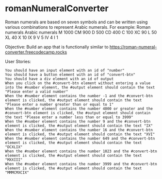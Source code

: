 # romanNumeralConverter
Roman numerals are based on seven symbols and can be written using various combinations to represent Arabic numerals. For example:
Roman numerals 	Arabic numerals
M 	1000
CM 	900
D 	500
CD 	400
C 	100
XC 	90
L 	50
XL 	40
X 	10
IX 	9
V 	5
IV 	4
I 	1

Objective: Build an app that is functionally similar to https://roman-numeral-converter.freecodecamp.rocks

User Stories:

    You should have an input element with an id of "number"
    You should have a button element with an id of "convert-btn"
    You should have a div element with an id of output
    When you click on the #convert-btn element without entering a value into the #number element, the #output element should contain the text "Please enter a valid number"
    When the #number element contains the number -1 and the #convert-btn element is clicked, the #output element should contain the text "Please enter a number greater than or equal to 1"
    When the #number element contains the number 4000 or greater and the #convert-btn element is clicked, the #output element should contain the text "Please enter a number less than or equal to 3999"
    When the #number element contains the number 9 and the #convert-btn element is clicked, the #output element should contain the text "IX"
    When the #number element contains the number 16 and the #convert-btn element is clicked, the #output element should contain the text "XVI"
    When the #number element contains the number 649 and the #convert-btn element is clicked, the #output element should contain the text "DCXLIX"
    When the #number element contains the number 1023 and the #convert-btn element is clicked, the #output element should contain the text "MXXIII"
    When the #number element contains the number 3999 and the #convert-btn element is clicked, the #output element should contain the text "MMMCMXCIX"

